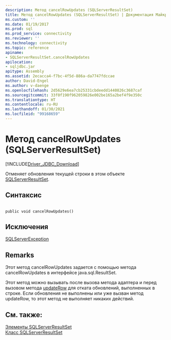 ```yaml
---
description: Метод cancelRowUpdates (SQLServerResultSet)
title: Метод cancelRowUpdates (SQLServerResultSet) | Документация Майкрософт
ms.custom: ''
ms.date: 01/19/2017
ms.prod: sql
ms.prod_service: connectivity
ms.reviewer: ''
ms.technology: connectivity
ms.topic: reference
apiname:
- SQLServerResultSet.cancelRowUpdates
apilocation:
- sqljdbc.jar
apitype: Assembly
ms.assetid: 2ecacca4-f7bc-4f5d-886a-da7747fdccae
author: David-Engel
ms.author: v-daenge
ms.openlocfilehash: 2d5629e6ea7cb25331cbdeedd1440826c3687caf
ms.sourcegitcommit: 33f0f190f962059826e002be165a2bef4f9e350c
ms.translationtype: HT
ms.contentlocale: ru-RU
ms.lasthandoff: 01/30/2021
ms.locfileid: "99168659"
---
```

# <a name="cancelrowupdates-method-sqlserverresultset"></a>Метод cancelRowUpdates (SQLServerResultSet)
[!INCLUDE[Driver_JDBC_Download](../../../includes/driver_jdbc_download.md)]

  Отменяет обновления текущей строки в этом объекте [SQLServerResultSet](../../../connect/jdbc/reference/sqlserverresultset-class.md).  
  
## <a name="syntax"></a>Синтаксис  
  
```  
  
public void cancelRowUpdates()  
```  
  
## <a name="exceptions"></a>Исключения  
 [SQLServerException](../../../connect/jdbc/reference/sqlserverexception-class.md)  
  
## <a name="remarks"></a>Remarks  
 Этот метод cancelRowUpdates задается с помощью метода cancelRowUpdates в интерфейсе java.sql.ResultSet.  
  
 Этот метод можно вызывать после вызова метода адаптера и перед вызовом метода [updateRow](../../../connect/jdbc/reference/updaterow-method-sqlserverresultset.md) для отката обновлений, выполненных в строке. Если обновления не выполнены или уже вызван метод updateRow, то этот метод не выполняет никаких действий.  
  
## <a name="see-also"></a>См. также:  
 [Элементы SQLServerResultSet](../../../connect/jdbc/reference/sqlserverresultset-members.md)   
 [Класс SQLServerResultSet](../../../connect/jdbc/reference/sqlserverresultset-class.md)  
  
  
